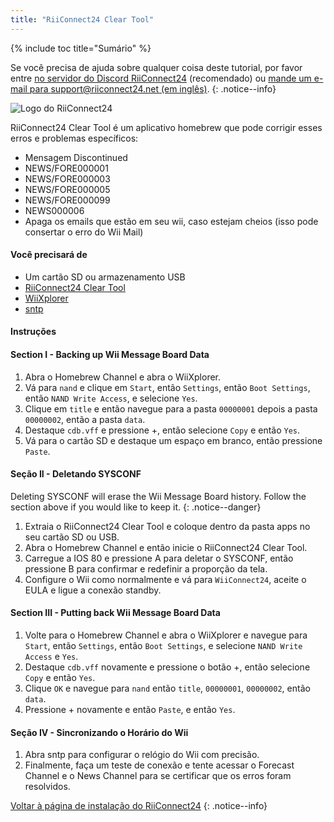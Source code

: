 ```yaml
---
title: "RiiConnect24 Clear Tool"
---
```


{% include toc title="Sumário" %}

Se você precisa de ajuda sobre qualquer coisa deste tutorial, por favor entre [no servidor do Discord RiiConnect24](https://discord.gg/rc24) (recomendado) ou [mande um e-mail para support@riiconnect24.net (em inglês)](mailto:support@riiconnect24.net).
{: .notice--info}

![Logo do RiiConnect24](/images/WiiRC24Logo.jpg)

RiiConnect24 Clear Tool é um aplicativo homebrew que pode corrigir esses erros e problemas específicos:

- Mensagem Discontinued
- NEWS/FORE000001
- NEWS/FORE000003
- NEWS/FORE000005
- NEWS/FORE000099
- NEWS000006
- Apaga os emails que estão em seu wii, caso estejam cheios (isso pode consertar o erro do Wii Mail)

#### Você precisará de

- Um cartão SD ou armazenamento USB
- [RiiConnect24 Clear Tool](https://oscwii.org/library/app/RC24-Clear-Tool)
- [WiiXplorer](https://oscwii.org/library/app/wiixplorer-ss)
- [sntp](https://hbb1.oscwii.org/hbb/sntp/sntp.zip)

#### Instruções

#### Section I - Backing up Wii Message Board Data

1. Abra o Homebrew Channel e abra o WiiXplorer.
2. Vá para `nand` e clique em `Start`, então `Settings`, então `Boot Settings`, então `NAND Write Access`, e selecione `Yes`.
3. Clique em `title` e então navegue para a pasta `00000001` depois a pasta `00000002`, então a pasta `data`.
4. Destaque `cdb.vff` e pressione +, então selecione `Copy` e então `Yes`.
5. Vá para o cartão SD e destaque um espaço em branco, então pressione `Paste`.

#### Seção II - Deletando SYSCONF

Deleting SYSCONF will erase the Wii Message Board history. Follow the section above if you would like to keep it.
{: .notice--danger}

1. Extraia o RiiConnect24 Clear Tool e coloque dentro da pasta apps no seu cartão SD ou USB.
2. Abra o Homebrew Channel e então inicie o RiiConnect24 Clear Tool.
3. Carregue a IOS 80 e pressione A para deletar o SYSCONF, então pressione B para confirmar e redefinir a proporção da tela.
4. Configure o Wii como normalmente e vá para `WiiConnect24`, aceite o EULA e ligue a conexão standby.

#### Section III - Putting back Wii Message Board Data

1. Volte para o Homebrew Channel e abra o WiiXplorer e navegue para `Start`, então `Settings`, então `Boot Settings`, e selecione `NAND Write Access` e `Yes`.
2. Destaque `cdb.vff` novamente e pressione o botão +, então selecione `Copy` e então `Yes`.
3. Clique `OK` e navegue para `nand` então `title`, `00000001`, `00000002`, então `data`.
4. Pressione + novamente e então `Paste`, e então `Yes`.

#### Seção IV - Sincronizando o Horário do Wii

1. Abra sntp para configurar o relógio do Wii com precisão.
2. Finalmente, faça um teste de conexão e tente acessar o Forecast Channel e o News Channel para se certificar que os erros foram resolvidos.

[Voltar à página de instalação do RiiConnect24](riiconnect24)
{: .notice--info}
